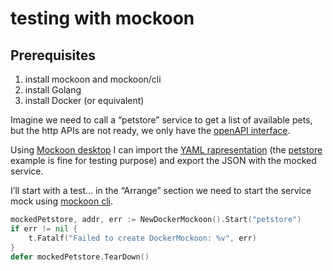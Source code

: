 # testing with mockoon

## Prerequisites


1. install mockoon and mockoon/cli
2. install Golang
3. install Docker (or equivalent)

Imagine we need to call a “petstore” service to get a list of available pets, but the http APIs are not ready, we only  have the [openAPI interface](https://www.openapis.org/).

Using [Mockoon desktop](https://mockoon.com/download/) I can import the [YAML rapresentation](https://editor.swagger.io/) (the [petstore](https://editor.swagger.io/) example is fine for testing purpose) and export the JSON with the mocked service.

I’ll start with a test… in the “Arrange” section we need to start the service mock using [mockoon cli](https://mockoon.com/cli/).

```go
mockedPetstore, addr, err := NewDockerMockoon().Start("petstore")
if err != nil {
	t.Fatalf("Failed to create DockerMockoon: %v", err)
}
defer mockedPetstore.TearDown()
```


